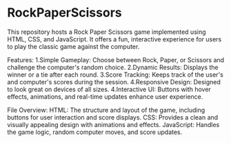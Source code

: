 # RockPaperScissors
 
This repository hosts a Rock Paper Scissors game implemented using HTML, CSS, and JavaScript. It offers a fun, interactive experience for users to play the classic game against the computer.

Features:
1.Simple Gameplay: Choose between Rock, Paper, or Scissors and challenge the computer's random choice.
2.Dynamic Results: Displays the winner or a tie after each round.
3.Score Tracking: Keeps track of the user's and computer's scores during the session.
4.Responsive Design: Designed to look great on devices of all sizes.
4.Interactive UI: Buttons with hover effects, animations, and real-time updates enhance user experience.

File Overview:
HTML: The structure and layout of the game, including buttons for user interaction and score displays.
CSS: Provides a clean and visually appealing design with animations and effects.
JavaScript: Handles the game logic, random computer moves, and score updates.